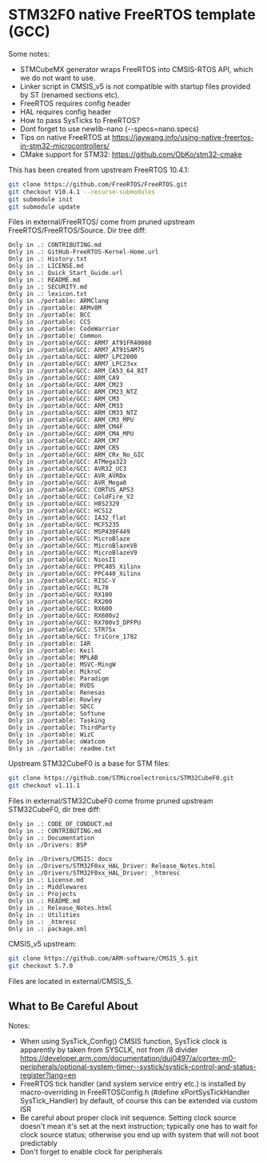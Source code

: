 # STM32F0 native FreeRTOS template (GCC)

Some notes: 
- STMCubeMX generator wraps FreeRTOS into CMSIS-RTOS API, which we do not want to use.
- Linker script in CMSIS_v5 is not compatible with startup files provided by ST (renamed sections etc).
- FreeRTOS requires config header
- HAL requires config header
- How to pass SysTicks to FreeRTOS?
- Dont forget to use newlib-nano (--specs=nano.specs)
- Tips on native FreeRTOS at https://jaywang.info/using-native-freertos-in-stm32-microcontrollers/
- CMake support for STM32: https://github.com/ObKo/stm32-cmake

This has been created from upstream FreeRTOS 10.4.1:
```bash
git clone https://github.com/FreeRTOS/FreeRTOS.git
git checkout V10.4.1 --recurse-submodules
git submodule init
git submodule update
```
Files in external/FreeRTOS/ come from pruned upstream FreeRTOS/FreeRTOS/Source. Dir tree diff:
```text
Only in .: CONTRIBUTING.md
Only in .: GitHub-FreeRTOS-Kernel-Home.url
Only in .: History.txt
Only in .: LICENSE.md
Only in .: Quick_Start_Guide.url
Only in .: README.md
Only in .: SECURITY.md
Only in .: lexicon.txt
Only in ./portable: ARMClang
Only in ./portable: ARMv8M
Only in ./portable: BCC
Only in ./portable: CCS
Only in ./portable: CodeWarrior
Only in ./portable: Common
Only in ./portable/GCC: ARM7_AT91FR40008
Only in ./portable/GCC: ARM7_AT91SAM7S
Only in ./portable/GCC: ARM7_LPC2000
Only in ./portable/GCC: ARM7_LPC23xx
Only in ./portable/GCC: ARM_CA53_64_BIT
Only in ./portable/GCC: ARM_CA9
Only in ./portable/GCC: ARM_CM23
Only in ./portable/GCC: ARM_CM23_NTZ
Only in ./portable/GCC: ARM_CM3
Only in ./portable/GCC: ARM_CM33
Only in ./portable/GCC: ARM_CM33_NTZ
Only in ./portable/GCC: ARM_CM3_MPU
Only in ./portable/GCC: ARM_CM4F
Only in ./portable/GCC: ARM_CM4_MPU
Only in ./portable/GCC: ARM_CM7
Only in ./portable/GCC: ARM_CR5
Only in ./portable/GCC: ARM_CRx_No_GIC
Only in ./portable/GCC: ATMega323
Only in ./portable/GCC: AVR32_UC3
Only in ./portable/GCC: AVR_AVRDx
Only in ./portable/GCC: AVR_Mega0
Only in ./portable/GCC: CORTUS_APS3
Only in ./portable/GCC: ColdFire_V2
Only in ./portable/GCC: H8S2329
Only in ./portable/GCC: HCS12
Only in ./portable/GCC: IA32_flat
Only in ./portable/GCC: MCF5235
Only in ./portable/GCC: MSP430F449
Only in ./portable/GCC: MicroBlaze
Only in ./portable/GCC: MicroBlazeV8
Only in ./portable/GCC: MicroBlazeV9
Only in ./portable/GCC: NiosII
Only in ./portable/GCC: PPC405_Xilinx
Only in ./portable/GCC: PPC440_Xilinx
Only in ./portable/GCC: RISC-V
Only in ./portable/GCC: RL78
Only in ./portable/GCC: RX100
Only in ./portable/GCC: RX200
Only in ./portable/GCC: RX600
Only in ./portable/GCC: RX600v2
Only in ./portable/GCC: RX700v3_DPFPU
Only in ./portable/GCC: STR75x
Only in ./portable/GCC: TriCore_1782
Only in ./portable: IAR
Only in ./portable: Keil
Only in ./portable: MPLAB
Only in ./portable: MSVC-MingW
Only in ./portable: MikroC
Only in ./portable: Paradigm
Only in ./portable: RVDS
Only in ./portable: Renesas
Only in ./portable: Rowley
Only in ./portable: SDCC
Only in ./portable: Softune
Only in ./portable: Tasking
Only in ./portable: ThirdParty
Only in ./portable: WizC
Only in ./portable: oWatcom
Only in ./portable: readme.txt
```

Upstream STM32CubeF0 is a base for STM files:
```bash
git clone https://github.com/STMicroelectronics/STM32CubeF0.git
git checkout v1.11.1
```
Files in external/STM32CubeF0 come frome pruned upstream STM32CubeF0, dir tree diff:
```text
Only in .: CODE_OF_CONDUCT.md
Only in .: CONTRIBUTING.md
Only in .: Documentation
Only in ./Drivers: BSP

Only in ./Drivers/CMSIS: docs
Only in ./Drivers/STM32F0xx_HAL_Driver: Release_Notes.html
Only in ./Drivers/STM32F0xx_HAL_Driver: _htmresc
Only in .: License.md
Only in .: Middlewares
Only in .: Projects
Only in .: README.md
Only in .: Release_Notes.html
Only in .: Utilities
Only in .: _htmresc
Only in .: package.xml
```

CMSIS_v5 upstream:
```bash
git clone https://github.com/ARM-software/CMSIS_5.git
git checkout 5.7.0
```
Files are located in external/CMSIS_5.

## What to Be Careful About

Notes:
- When using SysTick_Config() CMSIS function, SysTick clock is apparently by taken from SYSCLK, not from /8 divider https://developer.arm.com/documentation/dui0497/a/cortex-m0-peripherals/optional-system-timer--systick/systick-control-and-status-register?lang=en
- FreeRTOS tick handler (and system service entry etc.) is installed by macro-overriding in FreeRTOSConfig.h (#define xPortSysTickHandler SysTick_Handler) by default, of course this can be extended via custom ISR
- Be careful about proper clock init sequence. Setting clock source doesn't mean it's set at the next instruction; typically one has to wait for clock source status; otherwise you end up with system that will not boot predictably
- Don't forget to enable clock for peripherals
